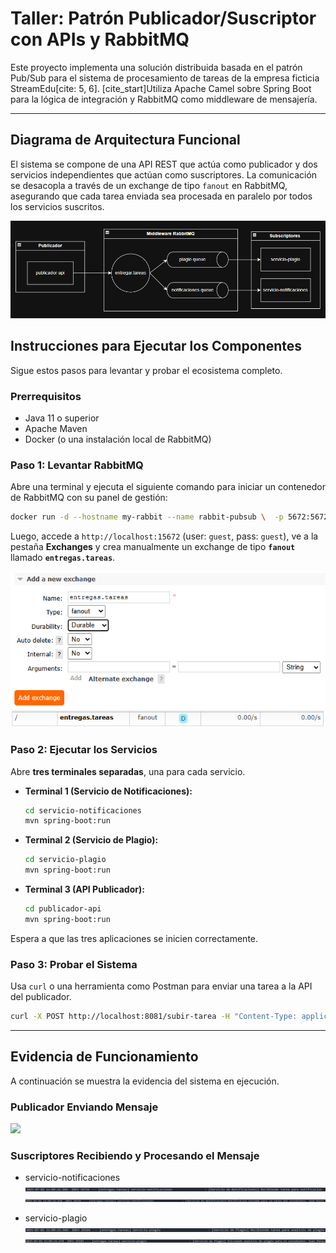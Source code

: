 # Taller: Patrón Publicador/Suscriptor con APIs y RabbitMQ

Este proyecto implementa una solución distribuida basada en el patrón Pub/Sub para el sistema de procesamiento de tareas de la empresa ficticia StreamEdu[cite: 5, 6]. [cite_start]Utiliza Apache Camel sobre Spring Boot para la lógica de integración y RabbitMQ como middleware de mensajería.

---

## Diagrama de Arquitectura Funcional

El sistema se compone de una API REST que actúa como publicador y dos servicios independientes que actúan como suscriptores. La comunicación se desacopla a través de un exchange de tipo `fanout` en RabbitMQ, asegurando que cada tarea enviada sea procesada en paralelo por todos los servicios suscritos.

![](img/diagrama.png)

## Instrucciones para Ejecutar los Componentes

Sigue estos pasos para levantar y probar el ecosistema completo.

### Prerrequisitos
* Java 11 o superior
* Apache Maven
* Docker (o una instalación local de RabbitMQ)

### Paso 1: Levantar RabbitMQ
Abre una terminal y ejecuta el siguiente comando para iniciar un contenedor de RabbitMQ con su panel de gestión:
```bash
docker run -d --hostname my-rabbit --name rabbit-pubsub \  -p 5672:5672 -p 15672:15672 \  rabbitmq:3-management 
```
Luego, accede a `http://localhost:15672` (user: `guest`, pass: `guest`), ve a la pestaña **Exchanges** y crea manualmente un exchange de tipo **`fanout`** llamado **`entregas.tareas`**.

![](img/crear-exchange.png)
![](img/exchange.png)

### Paso 2: Ejecutar los Servicios
Abre **tres terminales separadas**, una para cada servicio.

* **Terminal 1 (Servicio de Notificaciones):**
    ```bash
    cd servicio-notificaciones
    mvn spring-boot:run
    ```

* **Terminal 2 (Servicio de Plagio):**
    ```bash
    cd servicio-plagio
    mvn spring-boot:run
    ```

* **Terminal 3 (API Publicador):**
    ```bash
    cd publicador-api
    mvn spring-boot:run
    ```
Espera a que las tres aplicaciones se inicien correctamente.

### Paso 3: Probar el Sistema
Usa `curl` o una herramienta como Postman para enviar una tarea a la API del publicador.

```bash
curl -X POST http://localhost:8081/subir-tarea -H "Content-Type: application/json" -d "{\"estudiante\": \"Juan Perez\", \"curso\": \"Integración de Sistemas\", \"archivo\": \"tarea1.docx\", \"fechaEnvio\": \"2025-06-13T14:22:00\"}"
```

---

## Evidencia de Funcionamiento

A continuación se muestra la evidencia del sistema en ejecución.

### Publicador Enviando Mensaje 
![](img/overviewRabbit.png)

### Suscriptores Recibiendo y Procesando el Mensaje

*  servicio-notificaciones
![](img/notificaciones-mensaje.png)
![](img/notificaciones-procesamiento.png)

*  servicio-plagio
![](img/plagio-mensaje.png)
![](img/plagio-procesamiento.png)
